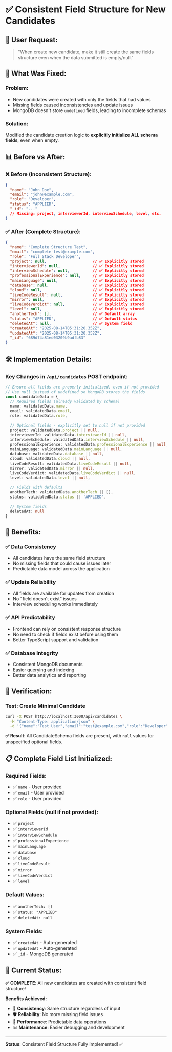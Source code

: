 # ✅ **Consistent Field Structure for New Candidates**

## 🎯 **User Request:**
> "When create new candidate, make it still create the same fields structure even when the data submitted is empty/null."

## 🔧 **What Was Fixed:**

### **Problem:**
- New candidates were created with only the fields that had values
- Missing fields caused inconsistencies and update issues
- MongoDB doesn't store `undefined` fields, leading to incomplete schemas

### **Solution:**
Modified the candidate creation logic to **explicitly initialize ALL schema fields**, even when empty.

## 📊 **Before vs After:**

### **❌ Before (Inconsistent Structure):**
```json
{
  "name": "John Doe",
  "email": "john@example.com", 
  "role": "Developer",
  "status": "APPLIED",
  "_id": "..."
  // Missing: project, interviewerId, interviewSchedule, level, etc.
}
```

### **✅ After (Complete Structure):**
```json
{
  "name": "Complete Structure Test",
  "email": "complete-test@example.com",
  "role": "Full Stack Developer",
  "project": null,                    // ✅ Explicitly stored
  "interviewerId": null,              // ✅ Explicitly stored
  "interviewSchedule": null,          // ✅ Explicitly stored
  "professionalExperience": null,     // ✅ Explicitly stored
  "mainLanguage": null,               // ✅ Explicitly stored
  "database": null,                   // ✅ Explicitly stored
  "cloud": null,                      // ✅ Explicitly stored
  "liveCodeResult": null,             // ✅ Explicitly stored
  "mirror": null,                     // ✅ Explicitly stored
  "liveCodeVerdict": null,            // ✅ Explicitly stored
  "level": null,                      // ✅ Explicitly stored
  "anotherTech": [],                  // ✅ Default array
  "status": "APPLIED",                // ✅ Default status
  "deletedAt": null,                  // ✅ System field
  "createdAt": "2025-08-14T05:31:20.352Z",
  "updatedAt": "2025-08-14T05:31:20.352Z",
  "_id": "689d74a81ed03209b9adfb83"
}
```

## 🛠️ **Implementation Details:**

### **Key Changes in `/api/candidates` POST endpoint:**

```typescript
// Ensure all fields are properly initialized, even if not provided
// Use null instead of undefined so MongoDB stores the fields
const candidateData = {
  // Required fields (already validated by schema)
  name: validatedData.name,
  email: validatedData.email,
  role: validatedData.role,
  
  // Optional fields - explicitly set to null if not provided
  project: validatedData.project || null,
  interviewerId: validatedData.interviewerId || null,
  interviewSchedule: validatedData.interviewSchedule || null,
  professionalExperience: validatedData.professionalExperience || null,
  mainLanguage: validatedData.mainLanguage || null,
  database: validatedData.database || null,
  cloud: validatedData.cloud || null,
  liveCodeResult: validatedData.liveCodeResult || null,
  mirror: validatedData.mirror || null,
  liveCodeVerdict: validatedData.liveCodeVerdict || null,
  level: validatedData.level || null,
  
  // Fields with defaults
  anotherTech: validatedData.anotherTech || [],
  status: validatedData.status || 'APPLIED',
  
  // System fields
  deletedAt: null
}
```

## 🎯 **Benefits:**

### **✅ Data Consistency**
- All candidates have the same field structure
- No missing fields that could cause issues later
- Predictable data model across the application

### **✅ Update Reliability**
- All fields are available for updates from creation
- No "field doesn't exist" issues
- Interview scheduling works immediately

### **✅ API Predictability**
- Frontend can rely on consistent response structure
- No need to check if fields exist before using them
- Better TypeScript support and validation

### **✅ Database Integrity**
- Consistent MongoDB documents
- Easier querying and indexing
- Better data analytics and reporting

## 🧪 **Verification:**

### **Test: Create Minimal Candidate**
```bash
curl -X POST http://localhost:3000/api/candidates \
  -H "Content-Type: application/json" \
  -d '{"name":"Test User","email":"test@example.com","role":"Developer"}'
```

**✅ Result**: All CandidateSchema fields are present, with `null` values for unspecified optional fields.

## 📋 **Complete Field List Initialized:**

### **Required Fields:**
- ✅ `name` - User provided
- ✅ `email` - User provided  
- ✅ `role` - User provided

### **Optional Fields (null if not provided):**
- ✅ `project`
- ✅ `interviewerId`
- ✅ `interviewSchedule`
- ✅ `professionalExperience`
- ✅ `mainLanguage`
- ✅ `database`
- ✅ `cloud`
- ✅ `liveCodeResult`
- ✅ `mirror`
- ✅ `liveCodeVerdict`
- ✅ `level`

### **Default Values:**
- ✅ `anotherTech: []`
- ✅ `status: "APPLIED"`
- ✅ `deletedAt: null`

### **System Fields:**
- ✅ `createdAt` - Auto-generated
- ✅ `updatedAt` - Auto-generated
- ✅ `_id` - MongoDB generated

## 🎉 **Current Status:**

**✅ COMPLETE**: All new candidates are created with consistent field structure!

**Benefits Achieved:**
- 🔄 **Consistency**: Same structure regardless of input
- 🛡️ **Reliability**: No more missing field issues  
- 🚀 **Performance**: Predictable data operations
- 📊 **Maintenance**: Easier debugging and development

---

**Status**: Consistent Field Structure Fully Implemented! ✅

